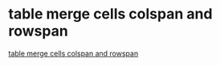 # table merge cells colspan and rowspan
[table merge cells colspan and rowspan](https://aiwithcloud.com/2022/09/16/table_merge_cells_colspan_and_rowspan/)
